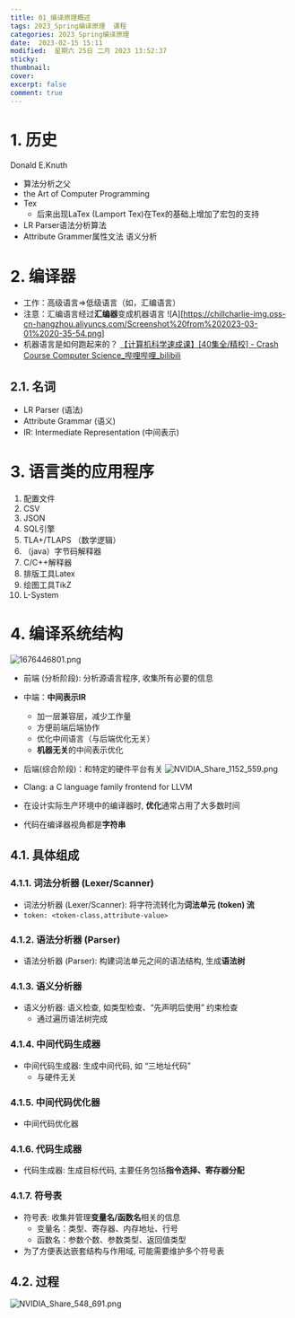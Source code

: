 ```yaml
---
title: 01_编译原理概述
tags: 2023_Spring编译原理  课程
categories: 2023_Spring编译原理 
date:  2023-02-15 15:11
modified:  星期六 25日 二月 2023 13:52:37
sticky:
thumbnail:
cover: 
excerpt: false
comment: true
---
```




# 1. 历史
Donald E.Knuth 
- 算法分析之父
- the Art of Computer Programming
- Tex
	- 后来出现LaTex (Lamport Tex)在Tex的基础上增加了宏包的支持
- LR Parser语法分析算法
- Attribute Grammer属性文法 语义分析


# 2. 编译器
- 工作：高级语言=>低级语言（如，汇编语言）
- 注意：汇编语言经过**汇编器**变成机器语言
![A][https://chillcharlie-img.oss-cn-hangzhou.aliyuncs.com/Screenshot%20from%202023-03-01%2020-35-54.png]
- 机器语言是如何跑起来的？
[【计算机科学速成课】[40集全/精校] - Crash Course Computer Science_哔哩哔哩_bilibili](https://www.bilibili.com/video/BV1EW411u7th/?spm_id_from=333.337.search-card.all.click)

## 2.1. 名词
- LR Parser (语法)
- Attribute Grammar (语义)
- IR: Intermediate Representation (中间表示)

# 3. 语言类的应用程序
1. 配置文件
2. CSV
3. JSON
4. SQL引擎
5. TLA+/TLAPS （数学逻辑）
6. （java）字节码解释器
7. C/C++解释器
8. 排版工具Latex
9. 绘图工具TikZ
10. L-System

# 4. 编译系统结构
![1676446801.png](https://chillcharlie-img.oss-cn-hangzhou.aliyuncs.com/imgae/2023/03/01/8e7b8c9abd387a8cf5f9abdab33bc3c8_8e7b8c9abd387a8cf5f9abdab33bc3c8_1676446801.png)
- 前端 (分析阶段): 分析源语言程序, 收集所有必要的信息
- 中端：**中间表示IR**
	- 加一层兼容层，减少工作量
	- 方便前端后端协作
	- 优化中间语言（与后端优化无关）
	- **机器无关**的中间表示优化
- 后端(综合阶段)：和特定的硬件平台有关
![NVIDIA_Share_1152_559.png](https://chillcharlie-img.oss-cn-hangzhou.aliyuncs.com/imgae/2023/03/01/b836e4b293f39d80d66bb3e8bce10ebf_NVIDIA_Share_1152_559.png)

- Clang: a C language family frontend for LLVM
- 在设计实际生产环境中的编译器时, **优化**通常占用了大多数时间
- 代码在编译器视角都是**字符串**

## 4.1. 具体组成
### 4.1.1. 词法分析器 (Lexer/Scanner)
- 词法分析器 (Lexer/Scanner): 将字符流转化为**词法单元 (token) 流**
- `token: <token-class,attribute-value>`

### 4.1.2. 语法分析器 (Parser)
- 语法分析器 (Parser): 构建词法单元之间的语法结构, 生成**语法树**

### 4.1.3. 语义分析器
- 语义分析器: 语义检查, 如类型检查、“先声明后使用” 约束检查
	- 通过遍历语法树完成

### 4.1.4. 中间代码生成器
- 中间代码生成器: 生成中间代码, 如 “三地址代码”
	- 与硬件无关
### 4.1.5. 中间代码优化器
- 中间代码优化器

### 4.1.6. 代码生成器
- 代码生成器: 生成目标代码, 主要任务包括**指令选择、寄存器分配**

### 4.1.7. 符号表
- 符号表: 收集并管理**变量名/函数名**相关的信息
	- 变量名：类型、寄存器、内存地址、行号
	- 函数名：参数个数、参数类型、返回值类型
- 为了方便表达嵌套结构与作用域, 可能需要维护多个符号表
## 4.2. 过程



![NVIDIA_Share_548_691.png](https://chillcharlie-img.oss-cn-hangzhou.aliyuncs.com/imgae/2023/03/01/d2b65110e3b3d244508f4c30e8e977c7_NVIDIA_Share_548_691.png)
